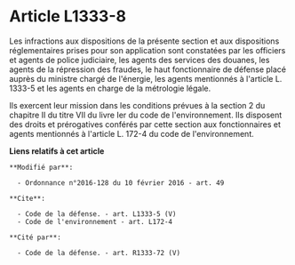 # Article L1333-8

Les infractions aux dispositions de la présente section et aux dispositions réglementaires prises pour son application sont
constatées par les officiers et agents de police judiciaire, les agents des services des douanes, les agents de la répression
des fraudes, le haut fonctionnaire de défense placé auprès du ministre chargé de l'énergie, les agents mentionnés à l'article
L. 1333-5 et les agents en charge de la métrologie légale. 

Ils exercent leur mission dans les conditions prévues à la section 2 du chapitre II du titre VII du livre Ier du code de
l'environnement. Ils disposent des droits et prérogatives conférés par cette section aux fonctionnaires et agents mentionnés
à l'article L. 172-4 du code de l'environnement.

**Liens relatifs à cet article**

	**Modifié par**:

	  - Ordonnance n°2016-128 du 10 février 2016 - art. 49

	**Cite**:

	  - Code de la défense. - art. L1333-5 (V)
	  - Code de l'environnement - art. L172-4

	**Cité par**:

	  - Code de la défense. - art. R1333-72 (V)
